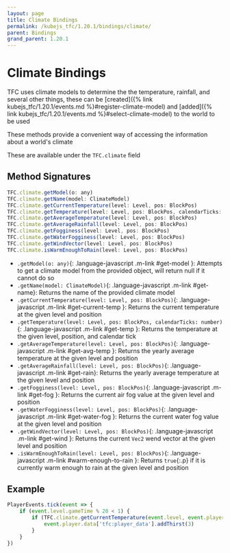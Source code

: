 ```yaml
---
layout: page
title: Climate Bindings
permalink: /kubejs_tfc/1.20.1/bindings/climate/
parent: Bindings
grand_parent: 1.20.1
---
```


# Climate Bindings

TFC uses climate models to determine the the temperature, rainfall, and several other things, these can be [created]({% link kubejs_tfc/1.20.1/events.md %}#register-climate-model) and [added]({% link kubejs_tfc/1.20.1/events.md %}#select-climate-model) to the world to be used

These methods provide a convenient way of accessing the information about a world's climate

These are available under the `TFC.climate` field

## Method Signatures

```js
TFC.climate.getModel(o: any)
TFC.climate.getName(model: ClimateModel)
TFC.climate.getCurrentTemperature(level: Level, pos: BlockPos)
TFC.climate.getTemperature(level: Level, pos: BlockPos, calendarTicks: number)
TFC.climate.getAverageTemperature(level: Level, pos: BlockPos)
TFC.climate.getAverageRainfall(level: Level, pos: BlockPos)
TFC.climate.getFogginess(level: Level, pos: BlockPos)
TFC.climate.getWaterFogginess(level: Level, pos: BlockPos)
TFC.climate.getWindVector(level: Level, pos: BlockPos)
TFC.climate.isWarmEnoughToRain(level: Level, pos: BlockPos)
```

- `.getModel(o: any)`{: .language-javascript .m-link #get-model }: Attempts to get a climate model from the provided object, will return null if it cannot do so
- `.getName(model: ClimateModel)`{: .language-javascript .m-link #get-name}: Returns the name of the provided climate model
- `.getCurrentTemperature(level: Level, pos: BlockPos)`{: .language-javascript .m-link #get-current-temp }: Returns the current temperature at the given level and position
- `.getTemperature(level: Level, pos: BlockPos, calendarTicks: number)`{: .language-javascript .m-link #get-temp }: Returns the temperature at the given level, position, and calendar tick
- `.getAverageTemperature(level: Level, pos: BlockPos)`{: .language-javascript .m-link #get-avg-temp }: Returns the yearly average temperature at the given level and position
- `.getAverageRainfall(level: Level, pos: BlockPos)`{: .language-javascript .m-link #get-rain}: Returns the yearly average temperature at the given level and position
- `.getFogginess(level: Level, pos: BlockPos)`{: .language-javascript .m-link #get-fog }: Returns the current air fog value at the given level and position
- `.getWaterFogginess(level: Level, pos: BlockPos)`{: .language-javascript .m-link #get-water-fog }: Returns the current water fog value at the given level and position
- `.getWindVector(level: Level, pos: BlockPos)`{: .language-javascript .m-link #get-wind }: Returns the current `Vec2` wend vector at the given level and position
- `.isWarmEnoughToRain(level: Level, pos: BlockPos)`{: .language-javascript .m-link #warm-enough-to-rain }: Returns `true`{:.p} if it is currently warm enough to rain at the given level and position

## Example

```js
PlayerEvents.tick(event => {
    if (event.level.gameTime % 20 < 1) {
        if (TFC.climate.getCurrentTemperature(event.level, event.player.blockPosition()) > 40) {
            event.player.data['tfc:player_data'].addThirst(3)
        }
    }
})
```

